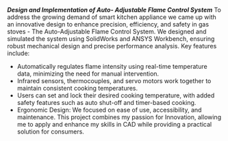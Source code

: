 ***Design and Implementation of Auto- Adjustable Flame Control System***
To address the growing demand of smart kitchen appliance we came up with an innovative design to enhance precision, efficiency, and safety in gas stoves - The Auto-Adjustable Flame Control System. We designed and simulated the system using SolidWorks and ANSYS Workbench, ensuring robust mechanical design and precise performance analysis. Key features include:
- Automatically regulates flame intensity using real-time temperature data, minimizing the need for manual intervention.
- Infrared sensors, thermocouples, and servo motors work together to maintain consistent cooking temperatures.
- Users can set and lock their desired cooking temperature, with added safety features such as auto shut-off and timer-based cooking.
- Ergonomic Design: We focused on ease of use, accessibility, and maintenance.
This project combines my passion for Innovation, allowing me to apply and enhance my skills in CAD while providing a practical solution for consumers.
